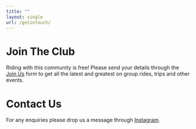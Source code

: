 ```yaml
---
title: ""
layout: single
url: /getintouch/
---
```


# Join The Club

Riding with this community is free! Please send your details through the [Join Us](http://forms.gle/SvffbtTxUPYcBLK2A) form to get all the latest and greatest on group rides, trips and other events. 

# Contact Us

For any enquiries please drop us a message through [Instagram](https://www.instagram.com/aveiro.cc).